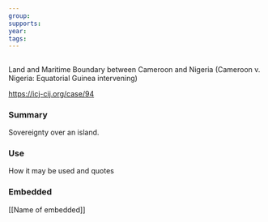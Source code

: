 ```yaml
---
group:
supports:
year:
tags:
---
```

##   
Land and Maritime Boundary between Cameroon and Nigeria (Cameroon v. Nigeria: Equatorial Guinea intervening)

https://icj-cij.org/case/94

### Summary

Sovereignty over an island. 

### Use

How it may be used and quotes

### Embedded

[[Name of embedded]]

